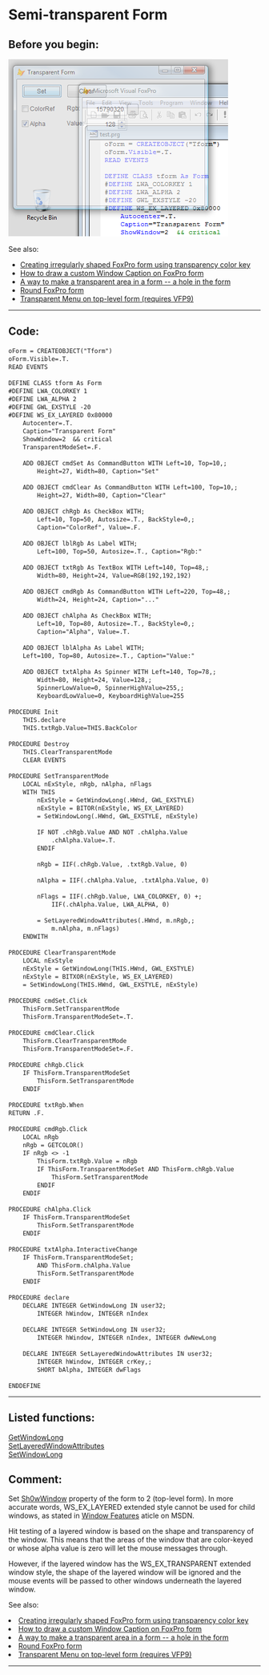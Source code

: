 <link rel="stylesheet" type="text/css" href="../css/win32api.css">  
<link rel="stylesheet" href="https://cdnjs.cloudflare.com/ajax/libs/font-awesome/4.7.0/css/font-awesome.min.css">

# Semi-transparent Form

## Before you begin:
![](../images/transform_vista.png)  

See also:

* [Creating irregularly shaped FoxPro form using transparency color key](sample_033.md)  
* [How to draw a custom Window Caption on FoxPro form](sample_499.md)  
* [A way to make a transparent area in a form -- a hole in the form](sample_126.md)  
* [Round FoxPro form](sample_143.md)  
* [Transparent Menu on top-level form (requires VFP9)](sample_496.md)  
  
***  


## Code:
```foxpro  
oForm = CREATEOBJECT("Tform")
oForm.Visible=.T.
READ EVENTS

DEFINE CLASS tform As Form
#DEFINE LWA_COLORKEY 1
#DEFINE LWA_ALPHA 2
#DEFINE GWL_EXSTYLE -20
#DEFINE WS_EX_LAYERED 0x80000
	Autocenter=.T.
	Caption="Transparent Form"
	ShowWindow=2  && critical
	TransparentModeSet=.F.
	
	ADD OBJECT cmdSet As CommandButton WITH Left=10, Top=10,;
		Height=27, Width=80, Caption="Set"

	ADD OBJECT cmdClear As CommandButton WITH Left=100, Top=10,;
		Height=27, Width=80, Caption="Clear"
	
	ADD OBJECT chRgb As CheckBox WITH;
		Left=10, Top=50, Autosize=.T., BackStyle=0,;
		Caption="ColorRef", Value=.F.
	
	ADD OBJECT lblRgb As Label WITH;
		Left=100, Top=50, Autosize=.T., Caption="Rgb:"
	
	ADD OBJECT txtRgb As TextBox WITH Left=140, Top=48,;
		Width=80, Height=24, Value=RGB(192,192,192)
	
	ADD OBJECT cmdRgb As CommandButton WITH Left=220, Top=48,;
		Width=24, Height=24, Caption="..."
	
	ADD OBJECT chAlpha As CheckBox WITH;
		Left=10, Top=80, Autosize=.T., BackStyle=0,;
		Caption="Alpha", Value=.T.

	ADD OBJECT lblAlpha As Label WITH;
	Left=100, Top=80, Autosize=.T., Caption="Value:"
	
	ADD OBJECT txtAlpha As Spinner WITH Left=140, Top=78,;
		Width=80, Height=24, Value=128,;
		SpinnerLowValue=0, SpinnerHighValue=255,;
		KeyboardLowValue=0, KeyboardHighValue=255

PROCEDURE Init
	THIS.declare
	THIS.txtRgb.Value=THIS.BackColor

PROCEDURE Destroy
	THIS.ClearTransparentMode
	CLEAR EVENTS
	
PROCEDURE SetTransparentMode
	LOCAL nExStyle, nRgb, nAlpha, nFlags
	WITH THIS
		nExStyle = GetWindowLong(.HWnd, GWL_EXSTYLE)
		nExStyle = BITOR(nExStyle, WS_EX_LAYERED)
		= SetWindowLong(.HWnd, GWL_EXSTYLE, nExStyle)
		
		IF NOT .chRgb.Value AND NOT .chAlpha.Value
			.chAlpha.Value=.T.
		ENDIF
		
		nRgb = IIF(.chRgb.Value, .txtRgb.Value, 0)

		nAlpha = IIF(.chAlpha.Value, .txtAlpha.Value, 0)

		nFlags = IIF(.chRgb.Value, LWA_COLORKEY, 0) +;
			IIF(.chAlpha.Value, LWA_ALPHA, 0)

		= SetLayeredWindowAttributes(.HWnd, m.nRgb,;
			m.nAlpha, m.nFlags)
	ENDWITH

PROCEDURE ClearTransparentMode
	LOCAL nExStyle
	nExStyle = GetWindowLong(THIS.HWnd, GWL_EXSTYLE)
	nExStyle = BITXOR(nExStyle, WS_EX_LAYERED)
	= SetWindowLong(THIS.HWnd, GWL_EXSTYLE, nExStyle)

PROCEDURE cmdSet.Click
	ThisForm.SetTransparentMode
	ThisForm.TransparentModeSet=.T.

PROCEDURE cmdClear.Click
	ThisForm.ClearTransparentMode
	ThisForm.TransparentModeSet=.F.

PROCEDURE chRgb.Click
	IF ThisForm.TransparentModeSet
		ThisForm.SetTransparentMode
	ENDIF

PROCEDURE txtRgb.When
RETURN .F.

PROCEDURE cmdRgb.Click
	LOCAL nRgb
	nRgb = GETCOLOR()
	IF nRgb <> -1
		ThisForm.txtRgb.Value = nRgb
		IF ThisForm.TransparentModeSet AND ThisForm.chRgb.Value
			ThisForm.SetTransparentMode
		ENDIF
	ENDIF

PROCEDURE chAlpha.Click
	IF ThisForm.TransparentModeSet
		ThisForm.SetTransparentMode
	ENDIF

PROCEDURE txtAlpha.InteractiveChange
	IF ThisForm.TransparentModeSet;
		AND ThisForm.chAlpha.Value
		ThisForm.SetTransparentMode
	ENDIF

PROCEDURE declare
	DECLARE INTEGER GetWindowLong IN user32;
		INTEGER hWindow, INTEGER nIndex

	DECLARE INTEGER SetWindowLong IN user32;
		INTEGER hWindow, INTEGER nIndex, INTEGER dwNewLong

	DECLARE INTEGER SetLayeredWindowAttributes IN user32;
		INTEGER hWindow, INTEGER crKey,;
		SHORT bAlpha, INTEGER dwFlags

ENDDEFINE  
```  
***  


## Listed functions:
[GetWindowLong](../libraries/user32/GetWindowLong.md)  
[SetLayeredWindowAttributes](../libraries/user32/SetLayeredWindowAttributes.md)  
[SetWindowLong](../libraries/user32/SetWindowLong.md)  

## Comment:
Set <a href="http://msdn.microsoft.com/library/default.asp?url=/library/en-us/dv_foxhelp/html/lngshowwindow_property.asp">Sh0wWindow</a> property of the form to 2 (top-level form). In more accurate words, WS_EX_LAYERED extended style cannot be used for child windows, as stated in <a href="http://msdn.microsoft.com/library/default.asp?url=/library/en-us/winui/winui/windowsuserinterface/windowing/windows/windowfeatures.asp">Window Features</a> aticle on MSDN.  
  
Hit testing of a layered window is based on the shape and transparency of the window. This means that the areas of the window that are color-keyed or whose alpha value is zero will let the mouse messages through.   
  
However, if the layered window has the WS_EX_TRANSPARENT extended window style, the shape of the layered window will be ignored and the mouse events will be passed to other windows underneath the layered window.  
  
See also:  
<LI><a href="?example=33">Creating irregularly shaped FoxPro form using transparency color key</a>  
<LI><a href="?example=499">How to draw a custom Window Caption on FoxPro form</a>  
<LI><a href="?example=126">A way to make a transparent area in a form -- a hole in the form</a>  
<LI><a href="?example=143">Round FoxPro form</a>  
<LI><a href="?example=496">Transparent Menu on top-level form (requires VFP9)</a>  
  
***  

